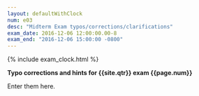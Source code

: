 ```yaml
---
layout: defaultWithClock
num: e03
desc: "Midterm Exam typos/corrections/clarifications"
exam_date: 2016-12-06 12:00:00.00-8
exam_end: "2016-12-06 15:00:00 -0800"
---
```


{% include exam_clock.html %}

<div style="display:none; clear:both;">
http://ucsb-cs56-f16.github.io/exam/e02/typos/
</div>

<b >Typo corrections and hints for {{site.qtr}} exam {{page.num}}</b>

Enter them here.

<div style="display:none;">
http://ucsb-cs56-f16.github.io/exam/e02/typos/
</div>

